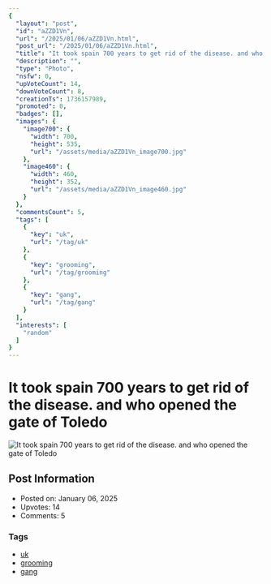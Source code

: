 ```yaml
---
{
  "layout": "post",
  "id": "aZZD1Vn",
  "url": "/2025/01/06/aZZD1Vn.html",
  "post_url": "/2025/01/06/aZZD1Vn.html",
  "title": "It took spain 700 years to get rid of the disease. and who opened the gate of Toledo",
  "description": "",
  "type": "Photo",
  "nsfw": 0,
  "upVoteCount": 14,
  "downVoteCount": 8,
  "creationTs": 1736157989,
  "promoted": 0,
  "badges": [],
  "images": {
    "image700": {
      "width": 700,
      "height": 535,
      "url": "/assets/media/aZZD1Vn_image700.jpg"
    },
    "image460": {
      "width": 460,
      "height": 352,
      "url": "/assets/media/aZZD1Vn_image460.jpg"
    }
  },
  "commentsCount": 5,
  "tags": [
    {
      "key": "uk",
      "url": "/tag/uk"
    },
    {
      "key": "grooming",
      "url": "/tag/grooming"
    },
    {
      "key": "gang",
      "url": "/tag/gang"
    }
  ],
  "interests": [
    "random"
  ]
}
---
```


# It took spain 700 years to get rid of the disease. and who opened the gate of Toledo

![It took spain 700 years to get rid of the disease. and who opened the gate of Toledo](/assets/media/aZZD1Vn_image700.jpg)

## Post Information

- Posted on: January 06, 2025
- Upvotes: 14
- Comments: 5

### Tags

- [uk](/tag/uk)
- [grooming](/tag/grooming)
- [gang](/tag/gang)
